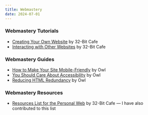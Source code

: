 ```yaml
---
title: Webmastery
date: 2024-07-01
---
```


### Webmastery Tutorials

* [Creating Your Own Website](https://32bit.cafe/cyowebsite/) by 32-Bit Cafe
* [Interacting with Other Websites](https://32bit.cafe/interactingontheweb/) by 32-Bit Cafe

### Webmastery Guides

* [How to Make Your Site Mobile-Friendly](https://owlsroost.xyz/articles/2024-06-24-how-to-make-your-site-mobile-friendly.html) by Owl
* [You Should Care About Accessibility](https://owlsroost.xyz/articles/2023-08-20-you-should-care-about-accessibility.html) by Owl
* [Reducing HTML Redundancy](https://owlsroost.xyz/articles/2023-12-23-reducing-html-redundancy.html) by Owl

### Webmastery Resources

* [Resources List for the Personal Web](https://discourse.32bit.cafe/t/resources-list-for-the-personal-web/49) by 32-Bit Cafe — I have also contributed to this list